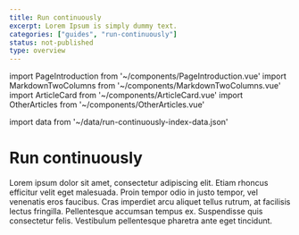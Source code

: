 ```yaml
---
title: Run continuously
excerpt: Lorem Ipsum is simply dummy text.
categories: ["guides", "run-continuously"]
status: not-published
type: overview
---
```

import PageIntroduction from '~/components/PageIntroduction.vue'
import MarkdownTwoColumns from '~/components/MarkdownTwoColumns.vue'
import ArticleCard from '~/components/ArticleCard.vue'
import OtherArticles from '~/components/OtherArticles.vue'

import data from '~/data/run-continuously-index-data.json'

# Run continuously

<PageIntroduction>
  Lorem ipsum dolor sit amet, consectetur adipiscing elit. Etiam rhoncus efficitur velit eget malesuada. Proin tempor odio in justo tempor, vel venenatis eros faucibus. Cras imperdiet arcu aliquet tellus rutrum, at facilisis lectus fringilla. Pellentesque accumsan tempus ex. Suspendisse quis consectetur felis. Vestibulum pellentesque pharetra ante eget tincidunt.
</PageIntroduction>

<MarkdownTwoColumns>
  <ArticleCard
    title="Kubernetes Operator"
    description="Use the Reliably as a Kubernetes Operator to continuously check your manifests for reliability suggestions."
    link="/guides/run-continuously/kubernetes-operator/"
  />
  <ArticleCard
    title="CRON Jon"
    description="Learnn how to use Reliably as a CRON Job to automate Reliably scanning of your manifests."
    link="/guides/run-continuously/kubernetes-operator/"
  />
</MarkdownTwoColumns>